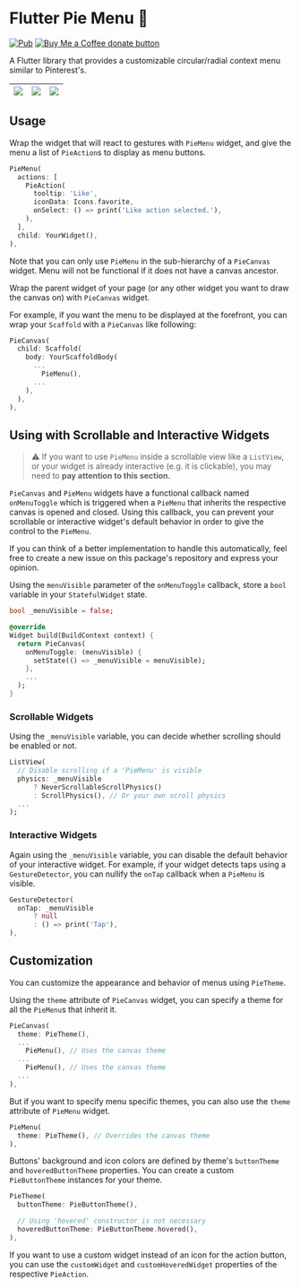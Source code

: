<!--
This README describes the package. If you publish this package to pub.dev,
this README's contents appear on the landing page for your package.

For information about how to write a good package README, see the guide for
[writing package pages](https://dart.dev/guides/libraries/writing-package-pages).

For general information about developing packages, see the Dart guide for
[creating packages](https://dart.dev/guides/libraries/create-library-packages)
and the Flutter guide for
[developing packages and plugins](https://flutter.dev/developing-packages).
-->

# Flutter Pie Menu 🥧

[![Pub](https://img.shields.io/pub/v/pie_menu.svg?style=popout)](https://pub.dartlang.org/packages/pie_menu)
<span class="badge-buymeacoffee">
<a href="https://www.buymeacoffee.com/RasitAyaz" title="Donate to this project by buying me a coffee"><img src="https://img.shields.io/badge/buy%20me%20a%20coffee-donate-yellow.svg" alt="Buy Me a Coffee donate button" /></a>
</span>

A Flutter library that provides a customizable circular/radial context menu similar to Pinterest's.

|![](https://raw.githubusercontent.com/RasitAyaz/flutter-pie-menu/master/showcase/screenshot-1.jpg)|![](https://raw.githubusercontent.com/RasitAyaz/flutter-pie-menu/master/showcase/example-1.gif)|![](https://raw.githubusercontent.com/RasitAyaz/flutter-pie-menu/master/showcase/example-2.gif)|
|:-:|:-:|:-:|

## Usage

Wrap the widget that will react to gestures with `PieMenu` widget, and give the menu a list of `PieAction`s to display as menu buttons.

```dart
PieMenu(
  actions: [
    PieAction(
      tooltip: 'Like',
      iconData: Icons.favorite,
      onSelect: () => print('Like action selected.'),
    ),
  ],
  child: YourWidget(),
),
```

Note that you can only use `PieMenu` in the sub-hierarchy of a `PieCanvas` widget. Menu will not be functional if it does not have a canvas ancestor.

Wrap the parent widget of your page (or any other widget you want to draw the canvas on) with `PieCanvas` widget.

For example, if you want the menu to be displayed at the forefront, you can wrap your `Scaffold` with a `PieCanvas` like following:

```dart
PieCanvas(
  child: Scaffold(
    body: YourScaffoldBody(
      ...
        PieMenu(),
      ...
    ),
  ),
),
```

## Using with Scrollable and Interactive Widgets

> ⚠️ If you want to use `PieMenu` inside a scrollable view like a `ListView`, or your widget is already interactive (e.g. it is clickable), you may need to **pay attention to this section.**

`PieCanvas` and `PieMenu` widgets have a functional callback named `onMenuToggle` which is triggered when a `PieMenu` that inherits the respective canvas is opened and closed. Using this callback, you can prevent your scrollable or interactive widget's default behavior in order to give the control to the `PieMenu`.

If you can think of a better implementation to handle this automatically, feel free to create a new issue on this package's repository and express your opinion.

Using the `menuVisible` parameter of the `onMenuToggle` callback, store a `bool` variable in your `StatefulWidget` state.

```dart
bool _menuVisible = false;

@override
Widget build(BuildContext context) {
  return PieCanvas(
    onMenuToggle: (menuVisible) {
      setState(() => _menuVisible = menuVisible);
    },
    ...
  );
}
```

### Scrollable Widgets

Using the `_menuVisible` variable, you can decide whether scrolling should be enabled or not.


```dart
ListView(
  // Disable scrolling if a 'PieMenu' is visible
  physics: _menuVisible
      ? NeverScrollableScrollPhysics()
      : ScrollPhysics(), // Or your own scroll physics
  ...
);
```

### Interactive Widgets

Again using the `_menuVisible` variable, you can disable the default behavior of your interactive widget. For example, if your widget detects taps using a `GestureDetector`, you can nullify the `onTap` callback when a `PieMenu` is visible.

```dart
GestureDetector(
  onTap: _menuVisible
      ? null
      : () => print('Tap'),
),
```

## Customization

You can customize the appearance and behavior of menus using `PieTheme`.

Using the `theme` attribute of `PieCanvas` widget, you can specify a theme for all the `PieMenu`s that inherit it.

```dart
PieCanvas(
  theme: PieTheme(),
  ...
    PieMenu(), // Uses the canvas theme
  ...
    PieMenu(), // Uses the canvas theme
  ...
),
```

But if you want to specify menu specific themes, you can also use the `theme` attribute of `PieMenu` widget.

```dart
PieMenu(
  theme: PieTheme(), // Overrides the canvas theme
),
```

Buttons' background and icon colors are defined by theme's `buttonTheme` and `hoveredButtonTheme` properties. You can create a custom `PieButtonTheme` instances for your theme.

```dart
PieTheme(
  buttonTheme: PieButtonTheme(),

  // Using 'hovered' constructor is not necessary
  hoveredButtonTheme: PieButtonTheme.hovered(),
),
```

If you want to use a custom widget instead of an icon for the action button, you can use the `customWidget` and `customHoveredWidget` properties of the respective `PieAction`.
